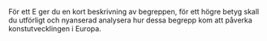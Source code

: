 För ett E ger du en kort beskrivning av begreppen, för ett högre betyg skall du utförligt och nyanserad analysera hur dessa begrepp kom att påverka konstutvecklingen i Europa.

